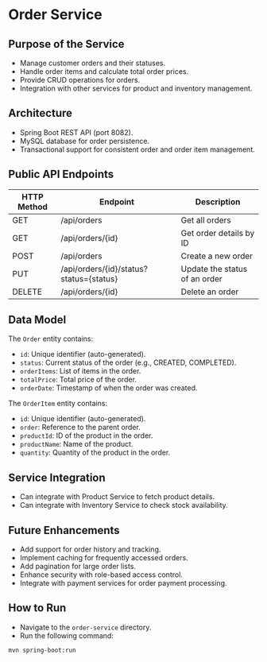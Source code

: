 # Order Service

## Purpose of the Service
- Manage customer orders and their statuses.
- Handle order items and calculate total order prices.
- Provide CRUD operations for orders.
- Integration with other services for product and inventory management.

## Architecture
- Spring Boot REST API (port 8082).
- MySQL database for order persistence.
- Transactional support for consistent order and order item management.

## Public API Endpoints
| HTTP Method | Endpoint | Description |
|-------------|----------|-------------|
| GET | /api/orders | Get all orders |
| GET | /api/orders/{id} | Get order details by ID |
| POST | /api/orders | Create a new order |
| PUT | /api/orders/{id}/status?status={status} | Update the status of an order |
| DELETE | /api/orders/{id} | Delete an order |

## Data Model
The `Order` entity contains:
- `id`: Unique identifier (auto-generated).
- `status`: Current status of the order (e.g., CREATED, COMPLETED).
- `orderItems`: List of items in the order.
- `totalPrice`: Total price of the order.
- `orderDate`: Timestamp of when the order was created.

The `OrderItem` entity contains:
- `id`: Unique identifier (auto-generated).
- `order`: Reference to the parent order.
- `productId`: ID of the product in the order.
- `productName`: Name of the product.
- `quantity`: Quantity of the product in the order.

## Service Integration
- Can integrate with Product Service to fetch product details.
- Can integrate with Inventory Service to check stock availability.

## Future Enhancements
- Add support for order history and tracking.
- Implement caching for frequently accessed orders.
- Add pagination for large order lists.
- Enhance security with role-based access control.
- Integrate with payment services for order payment processing.

## How to Run
- Navigate to the `order-service` directory.
- Run the following command:
```bash
mvn spring-boot:run
